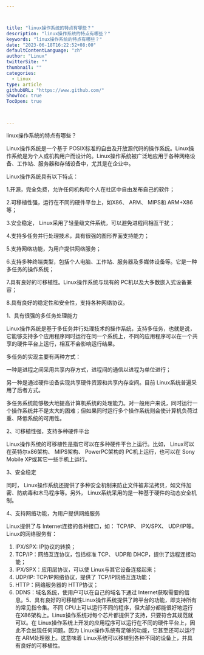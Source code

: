 ```yaml
---



title: "linux操作系统的特点有哪些？"
description: "linux操作系统的特点有哪些？"
keywords: "linux操作系统的特点有哪些？"
date: "2023-06-18T16:22:52+08:00"
defaultContentLanguage: "zh"
author: "Linux"
twitterSite: ""
thumbnail: ""
categories:
  - Linux
type: article
githubURL: "https://www.github.com/"
ShowToc: true
TocOpen: true



---
```


linux操作系统的特点有哪些？

Linux操作系统是一个基于 POSIX标准的自由及开放源代码的操作系统。Linux操作系统是为个人或机构用户而设计的。Linux操作系统被广泛地应用于各种网络设备、工作站、服务器和存储设备中，尤其是在企业中。

Linux操作系统具有以下特点：

1.开源，完全免费，允许任何机构和个人在社区中自由发布自己的软件；

2.可移植性强，运行在不同的硬件平台上，如X86、 ARM、 MIPS和 ARM+X86等；

3.安全稳定， Linux采用了轻量级文件系统，可以避免进程间相互干扰；

4.支持多任务并行处理技术，具有很强的图形界面支持能力；

5.支持网络功能，为用户提供网络服务；

6.支持多种终端类型，包括个人电脑、工作站、服务器及多媒体设备等。它是一种多任务的操作系统；

7.具有良好的可移植性。Linux操作系统与现有的 PC机以及大多数嵌入式设备兼容；

8.具有良好的稳定性和安全性，支持各种网络协议。

1、具有很强的多任务处理能力

Linux操作系统是基于多任务并行处理技术的操作系统，支持多任务，也就是说，它能够支持多个应用程序同时运行在同一个系统上，不同的应用程序可以在一个共享的硬件平台上运行，相互不会影响运行结果。

多任务的实现主要有两种方式：

一种是进程之间采用共享内存方式，进程间的通信以进程为单位进行；

另一种是通过硬件设备实现共享硬件资源和共享内存空间。目前 Linux系统普遍采用了后者方式。

多任务系统能够极大地提高计算机系统的处理能力。对一般用户来说，同时运行一个操作系统并不是太大的困难；但如果同时运行多个操作系统则会使计算机负荷过重、降低系统的可用性。

2、可移植性强，支持多种硬件平台

Linux操作系统的可移植性是指它可以在多种硬件平台上运行。比如， Linux可以在英特尔x86架构、 MIPS架构、 PowerPC架构的 PC机上运行，也可以在 Sony Mobile XP或其它一些手机上运行。

3、安全稳定

同时， Linux操作系统还提供了多种安全机制来防止文件被非法拷贝，如文件加密、防病毒和木马程序等。另外， Linux系统采用的是一种基于硬件的动态安全机制。

4、支持网络功能，为用户提供网络服务

Linux提供了与 Internet连接的各种接口，如： TCP/IP、 IPX/SPX、 UDP/IP等。Linux的网络服务有：

1. IPX/SPX: IP协议的转换；
2. TCP/IP：网络互连协议，包括标准 TCP、 UDP和 DHCP，提供了远程连接功能；
3. IPX/SPX：应用层协议，可以使 Linux与其它设备连接起来；
4. UDP/IP: TCP/IP网络协议，提供了 TCP/IP网络互连功能；
5. HTTP：网络服务器的 HTTP协议；
6. DDNS：域名系统，使用户可以在自己的域名下通过 Internet获取需要的信息。5、具有良好的可移植性Linux操作系统提供了跨平台的功能，即支持所有的常见指令集。不同 CPU上可以运行不同的程序，但大部分都能很好地运行在X86架构上。Linux操作系统对每个芯片都提供了支持，只要符合其规范就可以。在 Linux操作系统上开发的应用程序可以运行在不同的硬件平台上，因此不会出现任何问题。因为 Linux操作系统有足够的功能，它甚至还可以运行在 ARM处理器上。这意味着 Linux系统可以移植到各种不同的设备上，并具有良好的可移植性。